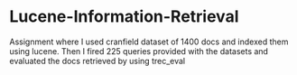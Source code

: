 # Lucene-Information-Retrieval
Assignment where I used cranfield dataset of 1400 docs and indexed them using lucene. Then I fired 225 queries provided with the datasets and evaluated the docs retrieved  by using trec_eval
